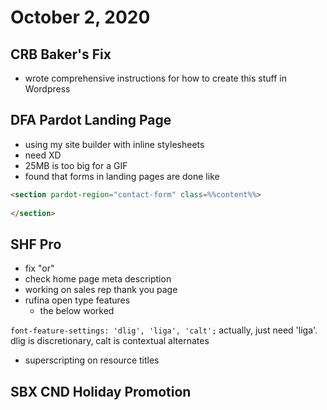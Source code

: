 # October 2, 2020

## CRB Baker's Fix
- wrote comprehensive instructions for how to create this stuff in Wordpress

## DFA Pardot Landing Page
- using my site builder with inline stylesheets
- need XD
- 25MB is too big for a GIF
- found that forms in landing pages are done like

```html
<section pardot-region="contact-form" class=%%content%%>
   
</section>
```

## SHF Pro
- fix "or"
- check home page meta description
- working on sales rep thank you page
- rufina open type features
  - the below worked

`font-feature-settings: 'dlig', 'liga', 'calt';`
actually, just need 'liga'.   dlig is discretionary, calt is contextual alternates

- superscripting on resource titles

## SBX CND Holiday Promotion
